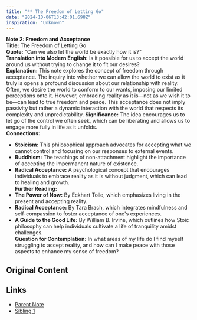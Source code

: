 ```yaml
---
title: "** The Freedom of Letting Go"
date: "2024-10-06T13:42:01.698Z"
inspiration: "Unknown"
---
```


**Note 2: Freedom and Acceptance**  
**Title:** The Freedom of Letting Go  
**Quote:** "Can we also let the world be exactly how it is?"  
**Translation into Modern English:** Is it possible for us to accept the world around us without trying to change it to fit our desires?  
**Explanation:** This note explores the concept of freedom through acceptance. The inquiry into whether we can allow the world to exist as it truly is opens a profound discussion about our relationship with reality. Often, we desire the world to conform to our wants, imposing our limited perceptions onto it. However, embracing reality as it is—not as we wish it to be—can lead to true freedom and peace. This acceptance does not imply passivity but rather a dynamic interaction with the world that respects its complexity and unpredictability. **Significance:** The idea encourages us to let go of the control we often seek, which can be liberating and allows us to engage more fully in life as it unfolds.  
**Connections:**  
- **Stoicism:** This philosophical approach advocates for accepting what we cannot control and focusing on our responses to external events.  
- **Buddhism:** The teachings of non-attachment highlight the importance of accepting the impermanent nature of existence.  
- **Radical Acceptance:** A psychological concept that encourages individuals to embrace reality as it is without judgment, which can lead to healing and growth.  
**Further Reading:**  
- **The Power of Now:** By Eckhart Tolle, which emphasizes living in the present and accepting reality.  
- **Radical Acceptance:** By Tara Brach, which integrates mindfulness and self-compassion to foster acceptance of one's experiences.  
- **A Guide to the Good Life:** By William B. Irvine, which outlines how Stoic philosophy can help individuals cultivate a life of tranquility amidst challenges.  
**Question for Contemplation:** In what areas of my life do I find myself struggling to accept reality, and how can I make peace with those aspects to enhance my sense of freedom?

## Original Content



## Links

- [Parent Note](/parent-note.md)
- [Sibling 1](/zettel1.md)
